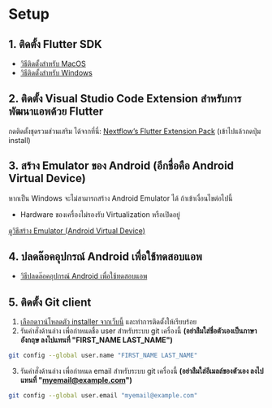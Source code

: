
# Setup 

## 1. ติดตั้ง Flutter SDK 

- [วิธีติดตั้งสำหรับ MacOS](https://nextflow.in.th/2019/google-flutter-prepare-macos-for-ios-android-dev/)
- [วิธีติดตั้งสำหรับ Windows](https://nextflow.in.th/2018/setup-google-flutter-windows/)

## 2. ติดตั้ง Visual Studio Code Extension สำหรับการพัฒนาแอพด้วย Flutter

กดติดตั้งชุดรวมส่วนเสริม ได้จากที่นี่: [Nextflow’s Flutter Extension Pack](https://marketplace.visualstudio.com/items?itemName=teerasej.nextflow-s-flutter-extension-pack) (เข้าไปแล้วกดปุ่ม install)

## 3. สร้าง Emulator ของ Android (อีกชื่อคือ Android Virtual Device)

หากเป็น Windows จะไม่สามารถสร้าง Android Emulator ได้ ถ้าเข้าเงื่อนไขต่อไปนี้ 

- Hardware ของเครื่องไม่รองรับ Virtualization หรือเปิดอยู่
  
[ดูวิธีสร้าง Emulator (Android Virtual Device)](https://nextflow.in.th/2019/android-how-to-create-virtual-device-thai/)

## 4. ปลดล๊อคอุปกรณ์ Android เพื่อใช้ทดสอบแอพ

- [วิธีปลดล๊อคอุปกรณ์ Android เพื่อใช้ทดสอบแอพ](https://nextflow.in.th/2014/enable-android-developer-option/)

## 5. ติดตั้ง Git client

1. [เลือกดาวน์โหลดตัว installer จากเว็บนี้](https://git-scm.com/downloads) และทำการติดตั้งให้เรียบร้อย 
2. รันคำสั่งด้านล่าง เพื่อกำหนดชื่อ user สำหรับระบบ git เครื่องนี้ **(อย่าล่ืมใส่ชื่อตัวเองเป็นภาษาอังกฤษ ลงไปแทนที่ "FIRST_NAME LAST_NAME")**

```bash
git config --global user.name "FIRST_NAME LAST_NAME"
```

3. รันคำสั่งด้านล่าง เพื่อกำหนด email สำหรับระบบ git เครื่องนี้ **(อย่าล่ืมใส่อีเมลล์ของตัวเอง ลงไปแทนที่ "myemail@example.com")**

```bash
git config --global user.email "myemail@example.com"
```
